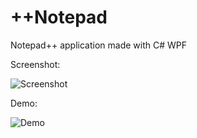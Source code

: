 # ++Notepad
Notepad++ application made with C# WPF 

Screenshot:

![Screenshot](https://i.imgur.com/0zPJibL.jpeg)

Demo:

![Demo](https://i.imgur.com/av80Pmn.gif)
